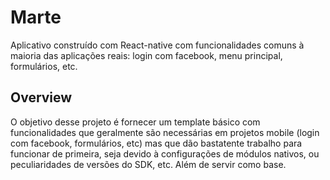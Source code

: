 # Marte
Aplicativo construído com React-native com funcionalidades comuns à maioria das aplicações reais: login com facebook, menu principal, formulários, etc.

## Overview

O objetivo desse projeto é fornecer um template básico com funcionalidades que geralmente são necessárias em projetos mobile (login com facebook, formulários, etc) mas que dão bastatente trabalho para funcionar de primeira, seja devido à configurações de módulos nativos, ou peculiaridades de versões do SDK, etc. Além de servir como base.
